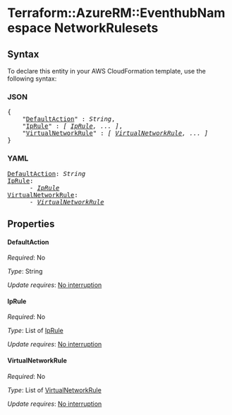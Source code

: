 # Terraform::AzureRM::EventhubNamespace NetworkRulesets

## Syntax

To declare this entity in your AWS CloudFormation template, use the following syntax:

### JSON

<pre>
{
    "<a href="#defaultaction" title="DefaultAction">DefaultAction</a>" : <i>String</i>,
    "<a href="#iprule" title="IpRule">IpRule</a>" : <i>[ <a href="networkrulesets-iprule.md">IpRule</a>, ... ]</i>,
    "<a href="#virtualnetworkrule" title="VirtualNetworkRule">VirtualNetworkRule</a>" : <i>[ <a href="networkrulesets-virtualnetworkrule.md">VirtualNetworkRule</a>, ... ]</i>
}
</pre>

### YAML

<pre>
<a href="#defaultaction" title="DefaultAction">DefaultAction</a>: <i>String</i>
<a href="#iprule" title="IpRule">IpRule</a>: <i>
      - <a href="networkrulesets-iprule.md">IpRule</a></i>
<a href="#virtualnetworkrule" title="VirtualNetworkRule">VirtualNetworkRule</a>: <i>
      - <a href="networkrulesets-virtualnetworkrule.md">VirtualNetworkRule</a></i>
</pre>

## Properties

#### DefaultAction

_Required_: No

_Type_: String

_Update requires_: [No interruption](https://docs.aws.amazon.com/AWSCloudFormation/latest/UserGuide/using-cfn-updating-stacks-update-behaviors.html#update-no-interrupt)

#### IpRule

_Required_: No

_Type_: List of <a href="networkrulesets-iprule.md">IpRule</a>

_Update requires_: [No interruption](https://docs.aws.amazon.com/AWSCloudFormation/latest/UserGuide/using-cfn-updating-stacks-update-behaviors.html#update-no-interrupt)

#### VirtualNetworkRule

_Required_: No

_Type_: List of <a href="networkrulesets-virtualnetworkrule.md">VirtualNetworkRule</a>

_Update requires_: [No interruption](https://docs.aws.amazon.com/AWSCloudFormation/latest/UserGuide/using-cfn-updating-stacks-update-behaviors.html#update-no-interrupt)

